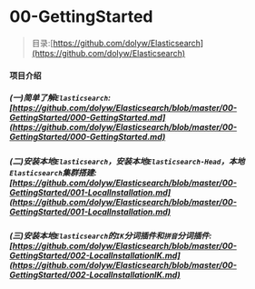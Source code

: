 # 00-GettingStarted

> 目录:[https://github.com/dolyw/Elasticsearch](https://github.com/dolyw/Elasticsearch)

#### 项目介绍

##### (一)简单了解`Elasticsearch`:[https://github.com/dolyw/Elasticsearch/blob/master/00-GettingStarted/000-GettingStarted.md](https://github.com/dolyw/Elasticsearch/blob/master/00-GettingStarted/000-GettingStarted.md)

##### (二)安装本地`Elasticsearch`，安装本地`Elasticsearch-Head`，本地`Elasticsearch`集群搭建:[https://github.com/dolyw/Elasticsearch/blob/master/00-GettingStarted/001-LocalInstallation.md](https://github.com/dolyw/Elasticsearch/blob/master/00-GettingStarted/001-LocalInstallation.md)

##### (三)安装本地`Elasticsearch`的`IK`分词插件和`拼音`分词插件:[https://github.com/dolyw/Elasticsearch/blob/master/00-GettingStarted/002-LocalInstallationIK.md](https://github.com/dolyw/Elasticsearch/blob/master/00-GettingStarted/002-LocalInstallationIK.md)